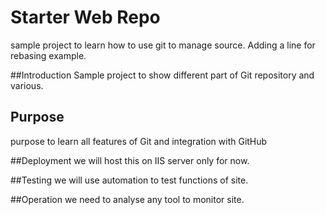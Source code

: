 # Starter Web Repo

sample project to learn how to use git to manage source.
Adding a line for rebasing example.


##Introduction 
Sample project to show different part of Git repository and various.

## Purpose

purpose to learn all features of Git and integration with GitHub

##Deployment
we will host this on IIS server only for now.

##Testing
we will use automation to test functions of site.

##Operation
we need to analyse any tool to monitor site.

